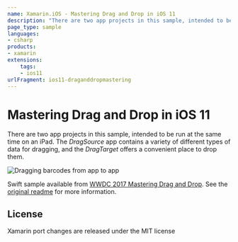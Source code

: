 ```yaml
---
name: Xamarin.iOS - Mastering Drag and Drop in iOS 11
description: "There are two app projects in this sample, intended to be run at the same time on an iPad. The DragSource app contains different types... (iOS11)"
page_type: sample
languages:
- csharp
products:
- xamarin
extensions:
    tags:
    - ios11
urlFragment: ios11-draganddropmastering
---
```

# Mastering Drag and Drop in iOS 11

There are two app projects in this sample, intended to be run at the same time on an iPad. The *DragSource* app contains a variety of different types of data for dragging, and the *DragTarget* offers a convenient place to drop them.

![Dragging barcodes from app to app](Screenshots/dragging.png)

Swift sample available from [WWDC 2017 Mastering Drag and Drop](https://developer.apple.com/videos/play/wwdc2017/213/). See the [original readme](DragAndDropCommon/README.md) for more information.

## License

Xamarin port changes are released under the MIT license
